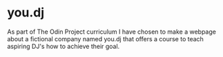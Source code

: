 # you.dj
As part of The Odin Project curriculum I have chosen to make a webpage about a fictional company named you.dj that offers a course to teach aspiring DJ's how to achieve their goal.
